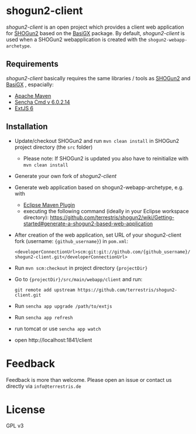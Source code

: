 # shogun2-client

*shogun2-client* is an open project which provides a client web application for [SHOGun2](https://github.com/terrestris/shogun2) based on the [BasiGX](https://github.com/terrestris/BasiGX) package. By default, *shogun2-client* is used when a SHOGun2 webapplication is created with the `shogun2-webapp-archetype`.

## Requirements

*shogun2-client* basically requires the same libraries / tools as [SHOGun2](https://github.com/terrestris/shogun2) and [BasiGX](https://github.com/terrestris/BasiGX) , espacially:
* [Apache Maven](https://maven.apache.org/)
* [Sencha Cmd v 6.0.2.14](https://www.sencha.com/products/sencha-cmd/)
* [ExtJS 6](https://www.sencha.com/products/extjs/#overview)

## Installation

* Update/checkout SHOGun2 and run `mvn clean install` in SHOGun2 project directory (the `src` folder)
  * Please note: If SHOGun2 is updated you also have to reinitialize with `mvn clean install`
* Generate your own fork of *shogun2-client*
* Generate web application based on shogun2-webapp-archetype, e.g. with
  * [Eclipse Maven Plugin](http://www.eclipse.org/m2e/)
  * executing the following command (ideally in your Eclipse workspace directory): https://github.com/terrestris/shogun2/wiki/Getting-started#generate-a-shogun2-based-web-application
* After creation of the web application, set URL of your shogun2-client fork (username: `{github_username}`) in `pom.xml`:

   `<developerConnectionUrl>scm:git:git://github.com/{github_username}/shogun2-client.git</developerConnectionUrl>`

* Run `mvn scm:checkout` in project directory `{projectDir}`
* Go to `{projectDir}/src/main/webapp/client` and run:

  `git remote add upstream https://github.com/terrestris/shogun2-client.git`

* Run `sencha app upgrade /path/to/extjs`

* Run `sencha app refresh`

* run tomcat or use `sencha app watch`

* open http://localhost:1841/client

# Feedback

Feedback is more than welcome. Please open an issue or contact us directly via `info@terrestris.de`

# License

GPL v3
